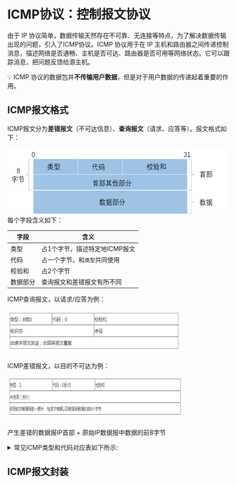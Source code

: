 # ICMP协议：控制报文协议
由于 IP 协议简单，数据传输天然存在不可靠、无连接等特点，为了解决数据传输出现的问题，引入了ICMP协议。ICMP 协议用于在 IP 主机和路由器之间传递控制消息，描述网络是否通畅、主机是否可达、路由器是否可用等网络状态。它可以跟踪消息，把问题反馈给源主机。 
 
:bulb:  ICMP 协议的数据包并**不传输用户数据**，但是对于用户数据的传递起着重要的作用。

## ICMP报文格式
ICMP报文分为**差错报文**（不可达信息）、**查询报文**（请求、应答等）。报文格式如下：
<div align=left><img width="550" height="150" src="./images/ICMP报文格式.png"/></div>  
每个字段含义如下： 
 
|字段|含义|
|-|-|
|类型|占1个字节，描述特定地ICMP报文|
|代码|占一个字节，和`类型`共同使用|
|校验和|占2个字节|
|数据部分|查询报文和差错报文有所不同|

ICMP查询报文，以请求/应答为例： 
<div align=left><img width="400" height="100" src="./images/ICMP请求-应答报文.JPG"/></div>

ICMP差错报文，以目的不可达为例： 
<div align=left><img width="400" height="100" src="./images/ICMP目的不可达报文.JPG"/></div>



产生差错的数据报IP首部 + 原始IP数据报中数据的前8字节

<details> 
<summary>常见ICMP类型和代码对应表如下所示:</summary> 
 
类型		代码		含义    
0		0		回显应答（ping 应答）    
3		0		网络不可达    
3		1		主机不可达    
3		2		协议不可达    
3		3		端口不可达    
3		4		需要进行分片，但设置不分片位    
3		5		源站选路失败     
3		6		目的网络未知  
3		7		目的主机未知  
3		9		目的网络被强制禁止  
3		10		目的主机被强制禁止  
3		11		由于服务类型 TOS，网络不可达  
3		12		由于服务类型 TOS，主机不可达  
3		13		由于过滤，通信被强制禁止  
3		14		主机越权  
3		15		优先中止失效  
4		0		源端被关闭（基本流控制）  
5		0		对网络重定向  
5		1		对主机重定向  
5		2		对服务类型和网络重定向  
5		3		对服务类型和主机重定向  
8		0		回显请求（ping 请求）    
9		0		路由器通告  
10		0		路由器请求  
11		0		传输期间生存时间为 0  
11		1		在数据报组装期间生存时间为 0  
12		0		坏的 IP 首部  
12		1		缺少必需的选项  
13		0		时间戳请求  
14		0		时间戳应答  
17		0		地址掩码请求  
18		0		地址掩码应答  
</details>  

## ICMP报文封装
 





